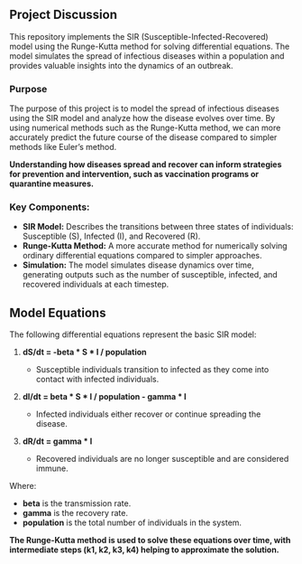 ## Project Discussion

This repository implements the SIR (Susceptible-Infected-Recovered) model using the Runge-Kutta method for solving differential equations. The model simulates the spread of infectious diseases within a population and provides valuable insights into the dynamics of an outbreak.

### Purpose
The purpose of this project is to model the spread of infectious diseases using the SIR model and analyze how the disease evolves over time. By using numerical methods such as the Runge-Kutta method, we can more accurately predict the future course of the disease compared to simpler methods like Euler’s method. 

**Understanding how diseases spread and recover can inform strategies for prevention and intervention, such as vaccination programs or quarantine measures.**

### Key Components:
- **SIR Model:** Describes the transitions between three states of individuals: Susceptible (S), Infected (I), and Recovered (R).
- **Runge-Kutta Method:** A more accurate method for numerically solving ordinary differential equations compared to simpler approaches.
- **Simulation:** The model simulates disease dynamics over time, generating outputs such as the number of susceptible, infected, and recovered individuals at each timestep.

## Model Equations
The following differential equations represent the basic SIR model:

1. **dS/dt = -beta * S * I / population**
   - Susceptible individuals transition to infected as they come into contact with infected individuals.

2. **dI/dt = beta * S * I / population - gamma * I**
   - Infected individuals either recover or continue spreading the disease.

3. **dR/dt = gamma * I**
   - Recovered individuals are no longer susceptible and are considered immune.

Where:
- **beta** is the transmission rate.
- **gamma** is the recovery rate.
- **population** is the total number of individuals in the system.

**The Runge-Kutta method is used to solve these equations over time, with intermediate steps (k1, k2, k3, k4) helping to approximate the solution.**

